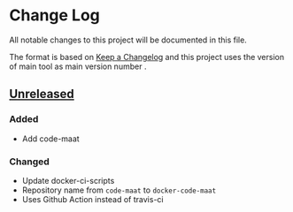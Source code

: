 # Change Log
All notable changes to this project will be documented in this file.

The format is based on [Keep a Changelog](http://keepachangelog.com/)
and this project uses the version of main tool as main version number .

## [Unreleased]

### Added
- Add code-maat

### Changed
- Update docker-ci-scripts 
- Repository name from `code-maat` to `docker-code-maat`
- Uses Github Action instead of travis-ci

[Unreleased]: https://github.com/philips-software/docker-code-maat
